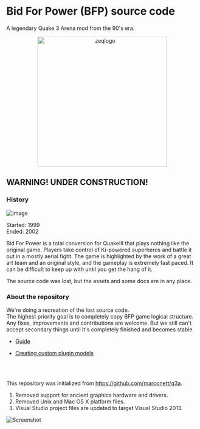 Bid For Power (BFP) source code
===============================

A legendary Quake 3 Arena mod from the 90's era.

<p align="center">
<img alt="zeqlogo" src="https://user-images.githubusercontent.com/49716252/186026745-458849b2-385b-4108-8881-e55e82fb1493.png" width=340 />
</p>


## **WARNING!** UNDER CONSTRUCTION!

### History

![image](https://user-images.githubusercontent.com/49716252/186024989-69bc7473-d82e-4adf-b11f-dacfba4625dd.png)

Started: 1999 <br/> 
Ended: 2002

Bid For Power is a total conversion for QuakeIII that plays nothing like the original game. Players take control of Ki-powered superheros and battle it out in a mostly aerial fight. The game is highlighted by the work of a great art team and an original style, and the gameplay is extremely fast paced. It can be difficult to keep up with until you get the hang of it.

The source code was lost, but the assets and some docs are in any place.


### About the repository

We're doing a recreation of the lost source code. <br/>
The highest priority goal is to completely copy BFP game logical structure. <br/>
Any fixes, improvements and contributions are welcome. But we still can't accept secondary things until it's completely finished and becomes stable.

- [Guide](Guide.md)

- [Creating custom plugin models](Create_Custom_Models.md)

<br/><br/>

This repository was initialized from https://github.com/marconett/q3a.

1. Removed support for ancient graphics hardware and drivers.
1. Removed Unix and Mac OS X platform files. 
1. Visual Studio project files are updated to target Visual Studio 2013.

![Screenshot](https://github.com/artemalive/Quake-III-Arena/raw/master/Screenshot.jpg)
